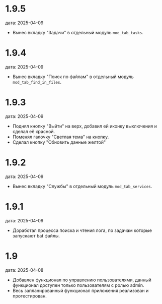 # 1.9.5
дата: 2025-04-09

* Вынес вкладку "Задачи" в отдельный модуль `mod_tab_tasks`.

# 1.9.4
дата: 2025-04-09

* Вынес вкладку "Поиск по файлам" в отдельный модуль `mod_tab_find_in_files`.

# 1.9.3
дата: 2025-04-09

* Поднял кнопку "Выйти" на верх, добавил ей иконку выключения и сделал её красной.
* Поменял галочку "Светлая тема" на кнопку.
* Сделал кнопку "Обновить данные желтой"

# 1.9.2
дата: 2025-04-09

* Вынес вкладку "Службы" в отдельный модуль `mod_tab_services`.

# 1.9.1
дата: 2025-04-09

* Доработал процесса поиска и чтения лога, по задачам которые запускают bat файлы.

# 1.9
дата: 2025-04-08

* Добавлен функционал по управлению пользователями, данный функционал доступен только пользователям с ролью admin.
* Весь запланированный функционал приложения реализован и протестирован.
